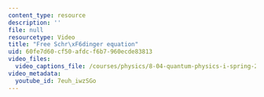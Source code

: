 ```yaml
---
content_type: resource
description: ''
file: null
resourcetype: Video
title: "Free Schr\xF6dinger equation"
uid: 60fe7d60-cf50-afdc-f6b7-960ecde83813
video_files:
  video_captions_file: /courses/physics/8-04-quantum-physics-i-spring-2016/video-lectures/part-1/free-schroedinger-equation/7euh_iwzSGo.vtt
video_metadata:
  youtube_id: 7euh_iwzSGo
---
```

